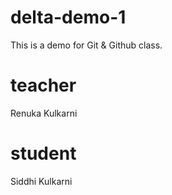 # delta-demo-1
This is a demo for Git &amp; Github class.


# teacher
Renuka Kulkarni

# student
Siddhi Kulkarni
